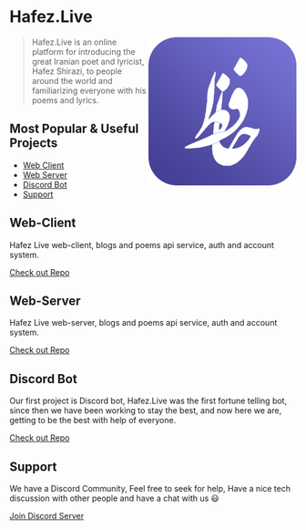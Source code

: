 # Hafez.Live

<a href="https://github.com/Hafez-Live/">
    <img src="https://github.com/hafez-live/Web-Client/raw/main/public/favicon.png?raw=true" width="260" align="right" alt="hafez.live logo">
</a>

> Hafez.Live is an online platform for introducing the great Iranian poet and lyricist, Hafez Shirazi, to people around the world and familiarizing everyone with his poems and lyrics.

## Most Popular & Useful Projects
- [Web Client](#web-client)
- [Web Server](#web-server)
- [Discord Bot](#discord-bot)
- [Support](#support)

## Web-Client

Hafez Live web-client, blogs and poems api service, auth and account system.

[Check out Repo](https://github.com/Hafez-Live/Web-Client/)

## Web-Server

Hafez Live web-server, blogs and poems api service, auth and account system.

[Check out Repo](https://github.com/Hafez-Live/Web-Server/)


## Discord Bot

Our first project is Discord bot, Hafez.Live was the first fortune telling bot, since then we have been working to stay the best, and now here we are, getting to be the best with help of everyone.

[Check out Repo](https://github.com/Hafez-Live/Discord-Bot/)

## Support

We have a Discord Community, Feel free to seek for help, Have a nice tech discussion with other people and have a chat with us 😃

[Join Discord Server](https://discord.gg/7pAr9NPD7X)
